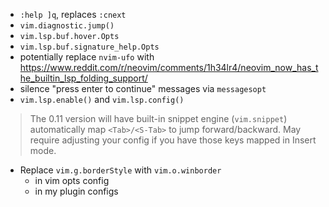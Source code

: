 - `:help ]q`, replaces `:cnext`
- `vim.diagnostic.jump()`
- `vim.lsp.buf.hover.Opts`
- `vim.lsp.buf.signature_help.Opts`
- potentially replace `nvim-ufo` with <https://www.reddit.com/r/neovim/comments/1h34lr4/neovim_now_has_the_builtin_lsp_folding_support/>
- silence "press enter to continue" messages via `messagesopt`
- `vim.lsp.enable()` and `vim.lsp.config()`

> The 0.11 version will have built-in snippet engine (`vim.snippet`)
> automatically map `<Tab>/<S-Tab>` to jump forward/backward. May require
> adjusting your config if you have those keys mapped in Insert mode.

- Replace `vim.g.borderStyle` with `vim.o.winborder`
	- in vim opts config
	- in my plugin configs
